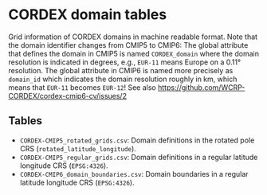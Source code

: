 # CORDEX domain tables

Grid information of CORDEX domains in machine readable format. Note that the domain identifier changes from CMIP5 to CMIP6: The global attribute that defines the domain
in CMIP5 is named `CORDEX_domain` where the domain resolution is indicated in degrees, e.g., `EUR-11` means Europe on a 0.11° resolution. The global attribute in CMIP6 is named
more precisely as `domain_id` which indicates the domain resolution roughly in km, which means that `EUR-11` becomes `EUR-12`! See also https://github.com/WCRP-CORDEX/cordex-cmip6-cv/issues/2 

## Tables

* `CORDEX-CMIP5_rotated_grids.csv`: Domain definitions in the rotated pole CRS (`rotated_latitude_longitude`).
* `CORDEX-CMIP5_regular_grids.csv`: Domain definitions in a regular latitude longitude CRS (`EPSG:4326`).
* `CORDEX-CMIP6_domain_boundaries.csv`: Domain boundaries in a regular latitude longitude CRS (`EPSG:4326`).
